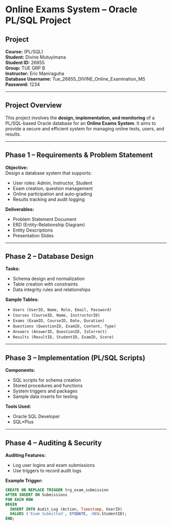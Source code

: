 

#  Online Exams System – Oracle PL/SQL Project

##  Project
**Course:** (PL/SQL)  
**Student:** Divine Mutuyimana  
**Student ID:** 26855  
**Group:** TUE GRP B  
**Instructor:** Eric Maniraguha  
**Database Username:** Tue_26855_DIVINE_Online_Examination_MS  
**Password:** 1234

---

##  Project Overview
This project involves the **design, implementation, and monitoring** of a PL/SQL-based Oracle database for an **Online Exams System**. It aims to provide a secure and efficient system for managing online tests, users, and results.

---

##  Phase 1 – Requirements & Problem Statement

**Objective:**  
Design a database system that supports:
- User roles: Admin, Instructor, Student
- Exam creation, question management
- Online participation and auto-grading
- Results tracking and audit logging

**Deliverables:**
- Problem Statement Document
- ERD (Entity-Relationship Diagram)
- Entity Descriptions
- Presentation Slides

---

##  Phase 2 – Database Design

**Tasks:**
- Schema design and normalization
- Table creation with constraints
- Data integrity rules and relationships

**Sample Tables:**
- `Users (UserID, Name, Role, Email, Password)`
- `Courses (CourseID, Name, InstructorID)`
- `Exams (ExamID, CourseID, Date, Duration)`
- `Questions (QuestionID, ExamID, Content, Type)`
- `Answers (AnswerID, QuestionID, IsCorrect)`
- `Results (ResultID, StudentID, ExamID, Score)`

---

##  Phase 3 – Implementation (PL/SQL Scripts)

**Components:**
- SQL scripts for schema creation
- Stored procedures and functions
- System triggers and packages
- Sample data inserts for testing

**Tools Used:**
- Oracle SQL Developer
- SQL*Plus

---

##  Phase 4 – Auditing & Security

**Auditing Features:**
- Log user logins and exam submissions
- Use triggers to record audit logs

**Example Trigger:**
```sql
CREATE OR REPLACE TRIGGER trg_exam_submission
AFTER INSERT ON Submissions
FOR EACH ROW
BEGIN
  INSERT INTO Audit_Log (Action, Timestamp, UserID)
  VALUES ('Exam Submitted', SYSDATE, :NEW.StudentID);
END;
